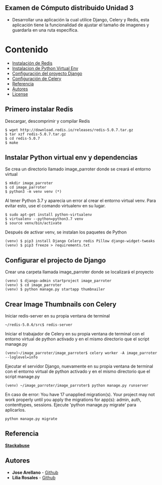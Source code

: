 ## Examen de Cómputo distribuido Unidad 3
- Desarrollar una aplicación la cual utilice Django, Celery y Redis, esta aplicación tiene la funcionalidad de ajustar el tamaño de imagenes y guardarla en una ruta específica.
# Contenido
- [Instalación de Redis](#primero-instalar-redis)
- [Instalacion de Python Virtual Env](#instalar-python-virtual-env-y-dependencias)
- [Configuración del proyecto Django](#configurar-el-projecto-de-django)
- [Configuración de Celery](#crear-image-thumbnails-con-celery)
- [Referencia](#referencia)
- [Autores](#autores)
- [License](#license)

## Primero instalar Redis 
Descargar, descomprimir y compilar Redis
```
$ wget http://download.redis.io/releases/redis-5.0.7.tar.gz
$ tar xzf redis-5.0.7.tar.gz
$ cd redis-5.0.7
$ make
```

## Instalar Python virtual env y dependencias	
Se crea un directorio llamado image_parroter donde se creará el entorno virtual	
```
$ mkdir image_parroter
$ cd image_parroter
$ python3 -m venv venv (*)
```
Al tener Python 3.7 y aparecia un error al crear el entorno virtual venv. Para evitar esto, use el comando virtualenv en su lugar.
```
$ sudo apt-get install python-virtualenv
$ virtualenv --python=python3.7 venv
$ source venv/bin/activate
```

Después de activar venv, se instalan los paquetes de Python 
```
(venv) $ pip3 install Django Celery redis Pillow django-widget-tweaks
(venv) $ pip3 freeze > requirements.txt
```
## Configurar el projecto de Django
Crear una carpeta llamada image_parroter donde se localizará el proyecto
```
(venv) $ django-admin startproject image_parroter
(venv) $ cd image_parroter
(venv) $ python manage.py startapp thumbnailer
```
## Crear Image Thumbnails con Celery
Iniciar redis-server en su propia ventana de terminal
```
~/redis-5.0.6/src$ redis-server
```
Iniciar el trabajador de Celery en su propia ventana de terminal con el entorno virtual de python activado y en el mismo directorio que el script manage.py
```
(venv)~/image_parroter/image_parroter$ celery worker -A image_parroter --loglevel=info
```
Ejecutar el servidor Django, nuevamente en su propia ventana de terminal con el entorno virtual de python activado y en el mismo directorio que el script manage.py
```
(venv) ~/image_parroter/image_parroter$ python manage.py runserver
```
En caso de error:
You have 17 unapplied migration(s). Your project may not work properly until you apply the migrations for app(s): admin, auth, contenttypes, sessions.
Ejecute 'python manage.py migrate' para aplicarlos.
```
python manage.py migrate
```
## Referencia
<a href="https://stackabuse.com/asynchronous-tasks-in-django-with-redis-and-celery/" target="_blank">**Stackabuse**</a>

## Autores
* **Jose Arellano** - [Github](https://github.com/Arellano1995)
* **Lilia Rosales** - [Github](https://github.com/liliarsis)

